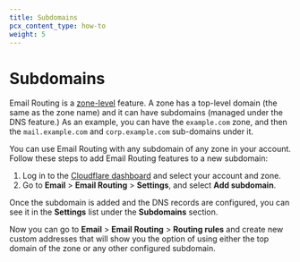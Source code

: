```yaml
---
title: Subdomains
pcx_content_type: how-to
weight: 5
---
```


# Subdomains

Email Routing is a [zone-level](/fundamentals/concepts/accounts-and-zones/#zones) feature. A zone has a top-level domain (the same as the zone name) and it can have subdomains (managed under the DNS feature.) As an example, you can have the `example.com` zone, and then the `mail.example.com` and `corp.example.com` sub-domains under it.

You can use Email Routing with any subdomain of any zone in your account. Follow these steps to add Email Routing features to a new subdomain:

1. Log in to the [Cloudflare dashboard](https://dash.cloudflare.com/) and select your account and zone.
2. Go to **Email** > **Email Routing** > **Settings**, and select **Add subdomain**.

Once the subdomain is added and the DNS records are configured, you can see it in the **Settings** list under the **Subdomains** section.

Now you can go to **Email** > **Email Routing** > **Routing rules** and create new custom addresses that will show you the option of using either the top domain of the zone or any other configured subdomain.